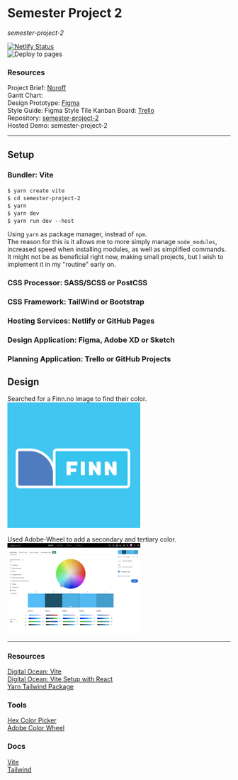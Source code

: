 # Semester Project 2
_semester-project-2_

[![Netlify Status](https://api.netlify.com/api/v1/badges/8351bb72-cb2f-4acd-9641-31a9d3ca7da8/deploy-status)](https://app.netlify.com/sites/semester-project-2/deploys)  
![Deploy to pages](https://github.com/siljeangelvik/semester-project-2/actions/workflows/pages.yml/badge.svg)

### Resources

Project Brief: [Noroff](https://noroff-content.gitlab.io/feu/semester-project-2/brief.html#required-links)  
Gantt Chart:  
Design Prototype: [Figma](https://www.figma.com/file/UyExWTgQEUySgt6Id8BKg1/Style-Tile?node-id=2%3A2&t=H3mrxOhAxbzwXgIE-0)  
Style Guide: Figma Style Tile
Kanban Board: [Trello](https://trello.com/b/BqgXk4Ij/semester-project-2)  
Repository: [semester-project-2](https://github.com/siljeangelvik/semester-project-2)  
Hosted Demo: semester-project-2

---
## Setup

### Bundler: Vite
`$ yarn create vite`   
`$ cd semester-project-2`  
`$ yarn`  
`$ yarn dev`  
`$ yarn run dev --host`  

Using `yarn` as package manager, instead of `npm`.  
The reason for this is it allows me to more simply manage `node_modules`, increased speed when installing modules, as well as simplified commands.  
It might not be as beneficial right now, making small projects, but I wish to implement it in my "routine" early on.    

### CSS Processor: SASS/SCSS or PostCSS
### CSS Framework: TailWind or Bootstrap
### Hosting Services: Netlify or GitHub Pages
### Design Application: Figma, Adobe XD or Sketch
### Planning Application: Trello or GitHub Projects

## Design
Searched for a Finn.no image to find their color.  
<img alt="finn-logo-color" src="resources/images/finn.png" width="300">

Used Adobe-Wheel to add a secondary and tertiary color.  
<img alt="adobe-color-wheel" src="resources/images/color-wheel.png" width="300">

---
### Resources
[Digital Ocean: Vite](https://www.digitalocean.com/community/tutorials/how-to-set-up-a-react-project-with-vite)  
[Digital Ocean: Vite Setup with React](https://www.digitalocean.com/community/tutorials/how-to-set-up-a-react-project-with-vite#step-2-starting-the-development-server)  
[Yarn Tailwind Package](https://yarnpkg.com/package/tailwindcss)  

### Tools
[Hex Color Picker](https://imagecolorpicker.com/en)  
[Adobe Color Wheel](https://color.adobe.com/create/color-wheel)  

### Docs
[Vite](https://vitejs.dev/guide/)  
[Tailwind](https://tailwindcss.com/docs/guides/vite)  

